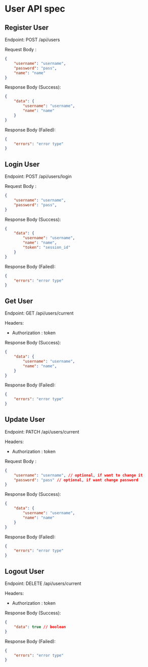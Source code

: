 # User API spec

## Register User
Endpoint: POST /api/users

Request Body :
```json
{
    "username": "username",
    "password": "pass",
    "name": "name"
}
```

Response Body (Success):
```json
{
    "data": {
        "username": "username",
        "name": "name"
    }
}
```

Response Body (Failed):
```json
{
    "errors": "error type"
}
```

## Login User
Endpoint: POST /api/users/login

Request Body :
```json
{
    "username": "username",
    "password": "pass",
}
```

Response Body (Success):
```json
{
    "data": {
        "username": "username",
        "name": "name",
        "token": "session_id"
    }
}
```

Response Body (Failed):
```json
{
    "errors": "error type"
}
```

## Get User
Endpoint: GET /api/users/current

Headers:
 - Authorization : token 

Response Body (Success):
```json
{
    "data": {
        "username": "username",
        "name": "name",
    }
}
```

Response Body (Failed):
```json
{
    "errors": "error type"
}
```

## Update User
Endpoint: PATCH /api/users/current

Headers: 
 - Authorization : token

Request Body :
```json
{
    "username": "username", // optional, if want to change it
    "password": "pass" // optional, if want change password
}
```

Response Body (Success):
```json
{
    "data": {
        "username": "username",
        "name": "name"
    }
}
```

Response Body (Failed):
```json
{
    "errors": "error type"
}
```

## Logout User

Endpoint: DELETE /api/users/current

Headers: 
 - Authorization : token


Response Body (Success):
```json
{
    "data": true // boolean
}
```

Response Body (Failed):
```json
{
    "errors": "error type"
}
```